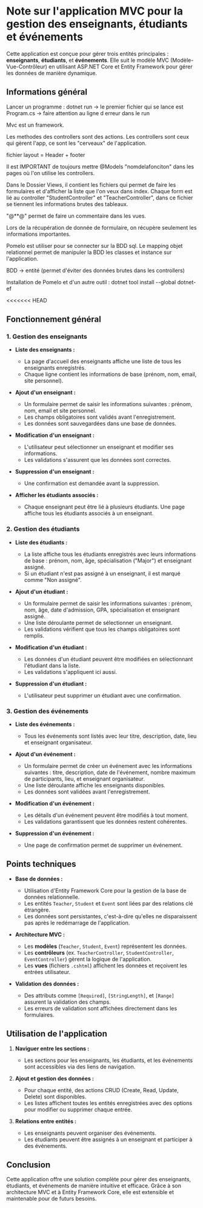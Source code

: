 # Note sur l'application MVC pour la gestion des enseignants, étudiants et événements

Cette application est conçue pour gérer trois entités principales : **enseignants**, **étudiants**, et **événements**. Elle suit le modèle MVC (Modèle-Vue-Contrôleur) en utilisant ASP.NET Core et Entity Framework pour gérer les données de manière dynamique.

## Informations général
Lancer un programme : dotnet run
    -> le premier fichier qui se lance est Program.cs
    -> faire attention au ligne d erreur dans le run

Mvc est un framework.

Les methodes des controllers sont des actions.
Les controllers sont ceux qui gèrent l'app, ce sont les "cerveaux" de l'application.

fichier layout = Header + footer

Il est IMPORTANT de toujours mettre @Models "nomdelafonciton" dans les pages où l'on utilise les controllers.

Dans le Dossier Views, il contient les fichiers qui permet de faire les formulaires et d'afficher la liste que l'on veux dans index.
Chaque form est lié au controller "StudentController" et "TeacherController", dans ce fichier se tiennent les informations brutes des tableaux.

"@**@" permet de faire un commentaire dans les vues.

Lors de la récupération de donnée de formulaire, on récupère seulement les informations importantes.

Pomelo est utiliser pour se connecter sur la BDD sql.
Le mapping objet relationnel permet de manipuler la BDD les classes et instance sur l'application.

BDD -> entité (permet d'éviter des données brutes dans les controllers)

Installation de Pomelo et d'un autre outil : dotnet tool install --global dotnet-ef


<<<<<<< HEAD

## Fonctionnement général

### 1. Gestion des enseignants
- **Liste des enseignants :**
  - La page d'accueil des enseignants affiche une liste de tous les enseignants enregistrés.
  - Chaque ligne contient les informations de base (prénom, nom, email, site personnel).

- **Ajout d'un enseignant :**
  - Un formulaire permet de saisir les informations suivantes : prénom, nom, email et site personnel.
  - Les champs obligatoires sont validés avant l'enregistrement.
  - Les données sont sauvegardées dans une base de données.

- **Modification d'un enseignant :**
  - L'utilisateur peut sélectionner un enseignant et modifier ses informations.
  - Les validations s'assurent que les données sont correctes.

- **Suppression d'un enseignant :**
  - Une confirmation est demandée avant la suppression.

- **Afficher les étudiants associés :**
  - Chaque enseignant peut être lié à plusieurs étudiants. Une page affiche tous les étudiants associés à un enseignant.




### 2. Gestion des étudiants
- **Liste des étudiants :**
  - La liste affiche tous les étudiants enregistrés avec leurs informations de base : prénom, nom, âge, spécialisation ("Major") et enseignant assigné.
  - Si un étudiant n'est pas assigné à un enseignant, il est marqué comme "Non assigné".

- **Ajout d'un étudiant :**
  - Un formulaire permet de saisir les informations suivantes : prénom, nom, âge, date d'admission, GPA, spécialisation et enseignant assigné.
  - Une liste déroulante permet de sélectionner un enseignant.
  - Les validations vérifient que tous les champs obligatoires sont remplis.

- **Modification d'un étudiant :**
  - Les données d'un étudiant peuvent être modifiées en sélectionnant l'étudiant dans la liste.
  - Les validations s'appliquent ici aussi.

- **Suppression d'un étudiant :**
  - L'utilisateur peut supprimer un étudiant avec une confirmation.




### 3. Gestion des événements
- **Liste des événements :**
  - Tous les événements sont listés avec leur titre, description, date, lieu et enseignant organisateur.

- **Ajout d'un événement :**
  - Un formulaire permet de créer un événement avec les informations suivantes : titre, description, date de l'événement, nombre maximum de participants, lieu, et enseignant organisateur.
  - Une liste déroulante affiche les enseignants disponibles.
  - Les données sont validées avant l'enregistrement.

- **Modification d'un événement :**
  - Les détails d'un événement peuvent être modifiés à tout moment.
  - Les validations garantissent que les données restent cohérentes.

- **Suppression d'un événement :**
  - Une page de confirmation permet de supprimer un événement.





## Points techniques

- **Base de données :**
  - Utilisation d'Entity Framework Core pour la gestion de la base de données relationnelle.
  - Les entités `Teacher`, `Student` et `Event` sont liées par des relations clé étrangère.
  - Les données sont persistantes, c'est-à-dire qu'elles ne disparaissent pas après le redémarrage de l'application.



- **Architecture MVC :**
  - Les **modèles** (`Teacher`, `Student`, `Event`) représentent les données.
  - Les **contrôleurs** (ex. `TeacherController`, `StudentController`, `EventController`) gèrent la logique de l'application.
  - Les **vues** (fichiers `.cshtml`) affichent les données et reçoivent les entrées utilisateur.



- **Validation des données :**
  - Des attributs comme `[Required]`, `[StringLength]`, et `[Range]` assurent la validation des champs.
  - Les erreurs de validation sont affichées directement dans les formulaires.



## Utilisation de l'application
1. **Naviguer entre les sections :**
   - Les sections pour les enseignants, les étudiants, et les événements sont accessibles via des liens de navigation.



2. **Ajout et gestion des données :**
   - Pour chaque entité, des actions CRUD (Create, Read, Update, Delete) sont disponibles.
   - Les listes affichent toutes les entités enregistrées avec des options pour modifier ou supprimer chaque entrée.



3. **Relations entre entités :**
   - Les enseignants peuvent organiser des événements.
   - Les étudiants peuvent être assignés à un enseignant et participer à des événements.



## Conclusion
Cette application offre une solution complète pour gérer des enseignants, étudiants, et événements de manière intuitive et efficace. Grâce à son architecture MVC et à Entity Framework Core, elle est extensible et maintenable pour de futurs besoins.